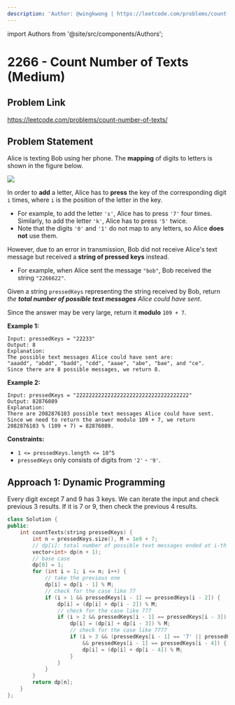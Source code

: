 ```yaml
---
description: 'Author: @wingkwong | https://leetcode.com/problems/count-number-of-texts/'
---
```


import Authors from '@site/src/components/Authors';

# 2266 - Count Number of Texts (Medium)

## Problem Link

https://leetcode.com/problems/count-number-of-texts/

## Problem Statement

Alice is texting Bob using her phone. The **mapping** of digits to letters is shown in the figure below.

![](https://assets.leetcode.com/uploads/2022/03/15/1200px-telephone-keypad2svg.png)

In order to **add** a letter, Alice has to **press** the key of the corresponding digit `i` times, where `i` is the position of the letter in the key.

* For example, to add the letter `'s'`, Alice has to press `'7'` four times. Similarly, to add the letter `'k'`, Alice has to press `'5'` twice.
* Note that the digits `'0'` and `'1'` do not map to any letters, so Alice **does not** use them.

However, due to an error in transmission, Bob did not receive Alice's text message but received a **string of pressed keys** instead.

* For example, when Alice sent the message `"bob"`, Bob received the string `"2266622"`.

Given a string `pressedKeys` representing the string received by Bob, return _the **total number of possible text messages** Alice could have sent_.

Since the answer may be very large, return it **modulo** `109 + 7`.



**Example 1:**

```
Input: pressedKeys = "22233"
Output: 8
Explanation:
The possible text messages Alice could have sent are:
"aaadd", "abdd", "badd", "cdd", "aaae", "abe", "bae", and "ce".
Since there are 8 possible messages, we return 8.
```

**Example 2:**

```
Input: pressedKeys = "222222222222222222222222222222222222"
Output: 82876089
Explanation:
There are 2082876103 possible text messages Alice could have sent.
Since we need to return the answer modulo 109 + 7, we return 2082876103 % (109 + 7) = 82876089.
```

**Constraints:**

* `1 <= pressedKeys.length <= 10^5`
* `pressedKeys` only consists of digits from `'2'` - `'9'`.

## Approach 1: Dynamic Programming

Every digit except 7 and 9 has 3 keys. We can iterate the input and check previous 3 results. If it is 7 or 9, then check the previous 4 results.

<Authors names="@wingkwing"/>

```cpp
class Solution {
public:
    int countTexts(string pressedKeys) {
        int n = pressedKeys.size(), M = 1e9 + 7;
        // dp[i]: total number of possible text messages ended at i-th character
        vector<int> dp(n + 1);
        // base case
        dp[0] = 1;
        for (int i = 1; i <= n; i++) {
            // take the previous one
            dp[i] = dp[i - 1] % M;
            // check for the case like 77
            if (i > 1 && pressedKeys[i - 1] == pressedKeys[i - 2]) {
                dp[i] = (dp[i] + dp[i - 2]) % M;
                // check for the case like 777
                if (i > 2 && pressedKeys[i - 1] == pressedKeys[i - 3]) {
                    dp[i] = (dp[i] + dp[i - 3]) % M;
                    // check for the case like 7777
                    if (i > 3 && (pressedKeys[i - 1] == '7' || pressedKeys[i - 1] == '9') 
                        && pressedKeys[i - 1] == pressedKeys[i - 4]) {
                        dp[i] = (dp[i] + dp[i - 4]) % M;
                    }
                }
            }
        }
        return dp[n];
    }
};
```
